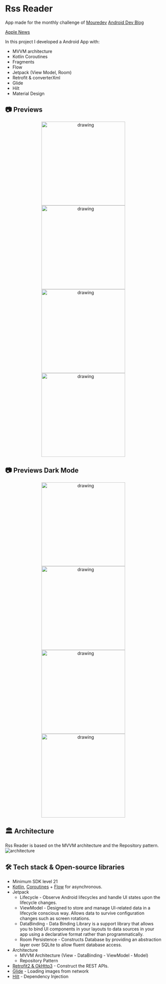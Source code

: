 # Rss Reader
App made for the monthly challenge of [Mouredev](https://kotlinlang.org/)
[Android Dev Blog](https://android-developers.googleblog.com)

[Apple News](https://developer.apple.com/news/)

In this project I developed a Android App with:
- MVVM architecture
- Kotlin Coroutines
- Fragments
- Flow
- Jetpack (View Model, Room)
- Retrofit & converterXml
- Glide
- Hilt
- Material Design

## 📷 Previews
<p align="center">
 <img src="previews/home.png" alt="drawing" width="270" />
 <img src="previews/description.png" alt="drawing" width="270" />
 <img src="previews/read_later.png" alt="drawing" width="270" />
 <img src="previews/settings.png" alt="drawing" width="270" />
</p>

## 📷 Previews Dark Mode
<p align="center">
 <img src="previews/home_dark.png" alt="drawing" width="270" />
 <img src="previews/description_dark.png" alt="drawing" width="270" />
 <img src="previews/read_later_dark.png" alt="drawing" width="270" />
 <img src="previews/settings_dark.png" alt="drawing" width="270" />
</p>

## 🏛️ Architecture
Rss Reader is based on the MVVM architecture and the Repository pattern.
![architecture](https://user-images.githubusercontent.com/24237865/77502018-f7d36000-6e9c-11ea-92b0-1097240c8689.png)

## 🛠 Tech stack & Open-source libraries
- Minimum SDK level 21
- [Kotlin](https://kotlinlang.org/), [Coroutines](https://github.com/Kotlin/kotlinx.coroutines) + [Flow](https://kotlin.github.io/kotlinx.coroutines/kotlinx-coroutines-core/kotlinx.coroutines.flow/) for asynchronous.
- Jetpack
  - Lifecycle - Observe Android lifecycles and handle UI states upon the lifecycle changes.
  - ViewModel -  Designed to store and manage UI-related data in a lifecycle conscious way. Allows data to survive configuration changes such as screen rotations.
  - DataBinding - Data Binding Library is a support library that allows you to bind UI components in your layouts to data sources in your app using a declarative format rather than programmatically.
  - Room Persistence - Constructs Database by providing an abstraction layer over SQLite to allow fluent database access.
- Architecture
  - MVVM Architecture (View - DataBinding - ViewModel - Model)
  - Repository Pattern
- [Retrofit2 & OkHttp3](https://github.com/square/retrofit) - Construct the REST APIs.
- [Glide](https://github.com/bumptech/glide) - Loading images from network
- [Hilt](https://github.com/googlecodelabs/android-hilt) - Dependency Injection
